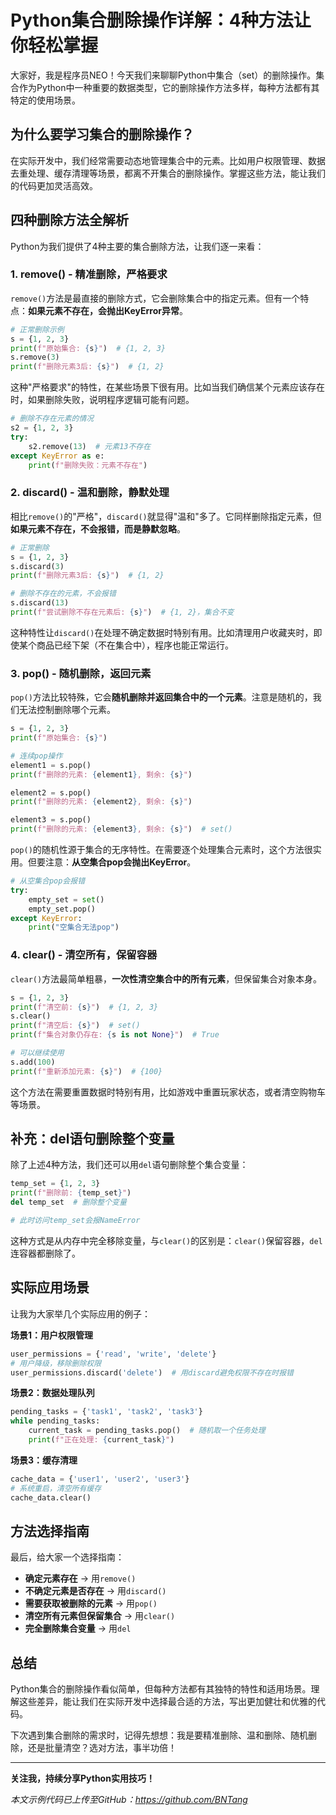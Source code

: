 # Python集合删除操作详解：4种方法让你轻松掌握

大家好，我是程序员NEO！今天我们来聊聊Python中集合（set）的删除操作。集合作为Python中一种重要的数据类型，它的删除操作方法多样，每种方法都有其特定的使用场景。

## 为什么要学习集合的删除操作？

在实际开发中，我们经常需要动态地管理集合中的元素。比如用户权限管理、数据去重处理、缓存清理等场景，都离不开集合的删除操作。掌握这些方法，能让我们的代码更加灵活高效。

## 四种删除方法全解析

Python为我们提供了4种主要的集合删除方法，让我们逐一来看：

### 1. remove() - 精准删除，严格要求

`remove()`方法是最直接的删除方式，它会删除集合中的指定元素。但有一个特点：**如果元素不存在，会抛出KeyError异常**。

```python
# 正常删除示例
s = {1, 2, 3}
print(f"原始集合: {s}")  # {1, 2, 3}
s.remove(3)
print(f"删除元素3后: {s}")  # {1, 2}
```

这种"严格要求"的特性，在某些场景下很有用。比如当我们确信某个元素应该存在时，如果删除失败，说明程序逻辑可能有问题。

```python
# 删除不存在元素的情况
s2 = {1, 2, 3}
try:
    s2.remove(13)  # 元素13不存在
except KeyError as e:
    print(f"删除失败：元素不存在")
```

### 2. discard() - 温和删除，静默处理

相比`remove()`的"严格"，`discard()`就显得"温和"多了。它同样删除指定元素，但**如果元素不存在，不会报错，而是静默忽略**。

```python
# 正常删除
s = {1, 2, 3}
s.discard(3)
print(f"删除元素3后: {s}")  # {1, 2}

# 删除不存在的元素，不会报错
s.discard(13)
print(f"尝试删除不存在元素后: {s}")  # {1, 2}，集合不变
```

这种特性让`discard()`在处理不确定数据时特别有用。比如清理用户收藏夹时，即使某个商品已经下架（不在集合中），程序也能正常运行。

### 3. pop() - 随机删除，返回元素

`pop()`方法比较特殊，它会**随机删除并返回集合中的一个元素**。注意是随机的，我们无法控制删除哪个元素。

```python
s = {1, 2, 3}
print(f"原始集合: {s}")

# 连续pop操作
element1 = s.pop()
print(f"删除的元素: {element1}, 剩余: {s}")

element2 = s.pop()
print(f"删除的元素: {element2}, 剩余: {s}")

element3 = s.pop()
print(f"删除的元素: {element3}, 剩余: {s}")  # set()
```

`pop()`的随机性源于集合的无序特性。在需要逐个处理集合元素时，这个方法很实用。但要注意：**从空集合pop会抛出KeyError**。

```python
# 从空集合pop会报错
try:
    empty_set = set()
    empty_set.pop()
except KeyError:
    print("空集合无法pop")
```

### 4. clear() - 清空所有，保留容器

`clear()`方法最简单粗暴，**一次性清空集合中的所有元素**，但保留集合对象本身。

```python
s = {1, 2, 3}
print(f"清空前: {s}")  # {1, 2, 3}
s.clear()
print(f"清空后: {s}")  # set()
print(f"集合对象仍存在: {s is not None}")  # True

# 可以继续使用
s.add(100)
print(f"重新添加元素: {s}")  # {100}
```

这个方法在需要重置数据时特别有用，比如游戏中重置玩家状态，或者清空购物车等场景。

## 补充：del语句删除整个变量

除了上述4种方法，我们还可以用`del`语句删除整个集合变量：

```python
temp_set = {1, 2, 3}
print(f"删除前: {temp_set}")
del temp_set  # 删除整个变量

# 此时访问temp_set会报NameError
```

这种方式是从内存中完全移除变量，与`clear()`的区别是：`clear()`保留容器，`del`连容器都删除了。

## 实际应用场景

让我为大家举几个实际应用的例子：

**场景1：用户权限管理**
```python
user_permissions = {'read', 'write', 'delete'}
# 用户降级，移除删除权限
user_permissions.discard('delete')  # 用discard避免权限不存在时报错
```

**场景2：数据处理队列**
```python
pending_tasks = {'task1', 'task2', 'task3'}
while pending_tasks:
    current_task = pending_tasks.pop()  # 随机取一个任务处理
    print(f"正在处理: {current_task}")
```

**场景3：缓存清理**
```python
cache_data = {'user1', 'user2', 'user3'}
# 系统重启，清空所有缓存
cache_data.clear()
```

## 方法选择指南

最后，给大家一个选择指南：

- **确定元素存在** → 用`remove()`
- **不确定元素是否存在** → 用`discard()`
- **需要获取被删除的元素** → 用`pop()`
- **清空所有元素但保留集合** → 用`clear()`
- **完全删除集合变量** → 用`del`

## 总结

Python集合的删除操作看似简单，但每种方法都有其独特的特性和适用场景。理解这些差异，能让我们在实际开发中选择最合适的方法，写出更加健壮和优雅的代码。

下次遇到集合删除的需求时，记得先想想：我是要精准删除、温和删除、随机删除，还是批量清空？选对方法，事半功倍！

---

**关注我，持续分享Python实用技巧！**

*本文示例代码已上传至GitHub：https://github.com/BNTang*
